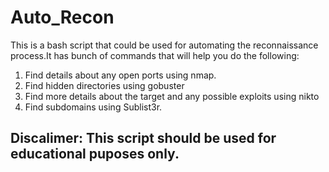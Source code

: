 # Auto_Recon
This is a bash script that could be used for automating the reconnaissance process.It has bunch of commands that will help you do the following:
  1) Find details about any open ports using nmap.
  2) Find hidden directories using gobuster 
  3) Find more details about the target and any possible exploits using nikto
  4) Find subdomains using Sublist3r.
  
## Discalimer: This script should be used for educational puposes only.
